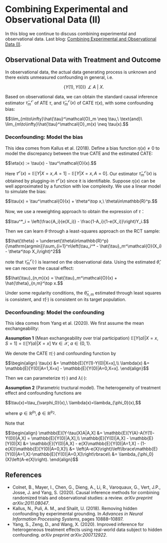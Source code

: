 # Combining Experimental and Observational Data (II)
In this blog we continue to discuss combining experimental and observational data. Last blog: [Combining Experimental and Observational Data (I)](https://jurrivhleon.github.io/2023/07/12/RCT-and-obs.html).

## Observational Data with Treatment and Outcome
In observational data, the actual data generating process is unknown and there exists unmeasured confounding in general, i.e.

$$\lbrace Y(1),Y(0)\rbrace\not\perp A\ |\ X.$$

Based on observational data, we can obtain the standard causal inference estimator $\hat{\tau}^{\mathcal{O}}_m$ of ATE $\tau,$ and $\hat{\tau}^{\mathcal{O}}_m(x)$ of CATE $\tau(x),$ with some confounding bias:
<p>
  $$\lim_{m\to\infty}\hat{\tau}^\mathcal{O}_m \neq \tau,\ \text{and}\ \lim_{m\to\infty}\hat{\tau}^\mathcal{O}_m(x) \neq \tau(x).$$
</p>

### Deconfounding: Model the bias
This idea comes from Kallus et al. (2018). Define a bias function $\eta(x)\neq 0$ to model the discrepancy between the true CATE and the estimated CATE:
<p>
  $$\eta(x) := \tau(x) - \tau^\mathcal{O}(x).$$
</p>

Here $\tau^{\mathcal{O}}(x) = \mathbb{E}[Y\vert X=x,A=1] - \mathbb{E}[Y\vert X=x,A=0].$ Our estimator $\hat{\tau}^\mathcal{O}_m(x)$ is obtained by plugging-in $\tau^{\mathcal{O}}(x)$ since it is identifiable.  Suppose $\eta(x)$ can be well approximated by a function with low complexity. We use a linear model to simulate the bias:
<p>
  $$\tau(x) = \tau^\mathcal{O}(x) + \theta^\top x,\ \theta\in\mathbb{R}^p.$$
</p>

Now, we use a reweighting approach to obtain the expression of $\tau$：
<p>
  $$\tau^*_i = \left(\frac{A_i}{e(X_i)} - \frac{1-A_i}{1-e(X_i)}\right)Y_i.$$
</p>

Then we can learn $\theta$ through a least-squares approach on the RCT sample:
<p>
  $$\hat{\theta} = \underset{\theta\in\mathbb{R}^p}{\mathrm{argmin}}\sum_{i=1}^n\left(\tau_i^* - \hat{\tau}_m^\mathcal{O}(X_i) - \theta^\top X_i\right)^2$$
</p>

note that $\hat{\tau}_m^\mathcal{O}(\cdot)$ is learned on the observational data. Using the estimated $\hat{\theta},$ we can recover the causal effect:
<p>
  $$\hat{\tau}_{n,m}(x) = \hat{\tau}_m^\mathcal{O}(x) + \hat{\theta}_{n,m}^\top x.$$
</p>

Under some regularity conditions, the $\hat{\theta}_{n,m}$ estimated through least squares is consistent, and $\hat{\tau}(\cdot)$ is consistent on its target population.

### Deconfounding: Model the confounding
This idea comes from Yang et al. (2020). We first assume the mean exchangeability:

**Assumption 1** (Mean exchangeability over trial participation) $\mathbb{E}[Y(a)\vert X=x,S=1] = \mathbb{E}[Y(a)\vert X=x]\ \forall x\in\mathcal{X},\ a\in\lbrace 0,1\rbrace.$

We denote the CATE $\tau(\cdot)$ and confounding function by
<p>
  $$\begin{align}
  \tau(x) &= \mathbb{E}[Y(1)-Y(0)|X=x],\\
  \lambda(x) &= \mathbb{E}[Y(0)|A=1,X=x] - \mathbb{E}[Y(0)|A=0,X=x].
  \end{align}$$
</p>

Then we can parameterize $\tau(\cdot)$ and $\lambda(\cdot)$:

**Assumption 2** (Parametric tructural model). The heterogeneity of treatment effect and confounding functions are
<p>$$\tau(x)=\tau_{\varphi_0}(x),\ \lambda(x)=\lambda_{\phi_0}(x),$$</p>

where $\varphi\in\mathbb{R}^{p_1},\phi\in\mathbb{R}^{p_2}.$

Note that
<p>
  $$\begin{align}
  \mathbb{E}[Y-\tau(X)A|A,X] &= \mathbb{E}[Y(A)-A(Y(1)-Y(0))|A,X] = \mathbb{E}[Y(0)|A,X],\\
  \mathbb{E}[Y(0)|A,X] - \mathbb{E}[Y(0)|X] &= \mathbb{E}[Y(0)|A,X] - e(X)\mathbb{E}[Y(0)|A=1,X] - (1-e(X))\mathbb{E}[Y(0)|A=0,X]\\
  &= \left(A-e(X)\right)\left\lbrace\mathbb{E}[Y(0)|A=1,X]-\mathbb{E}[Y(0)|A=0,X]\right\rbrace\\
  &= \lambda_{\phi_0}(X)\left(A-e(X)\right).
  \end{align}$$
</p>


## References
+ Colnet, B., Mayer, I., Chen, G., Dieng, A., Li, R., Varoquaux, G., Vert, J.P., Josse, J. and Yang, S. (2020). Causal inference methods for combining randomized trials and observational studies: a review. *arXiv preprint arXiv:2011.08047*.
+ Kallus, N., Puli, A. M., and Shalit, U. (2018). Removing hidden confounding by experimental grounding. In *Advances in Neural Information Processing Systems*, pages 10888–10897.
+ Yang, S., Zeng, D., and Wang, X. (2020). Improved inference for heterogeneous treatment effects using real-world data subject to hidden confounding. *arXiv preprint arXiv:2007.12922*.
